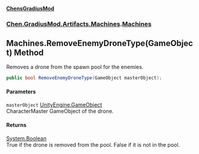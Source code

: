#### [ChensGradiusMod](index 'index')
### [Chen.GradiusMod.Artifacts.Machines](ayrCd5wE1fGIQOox6GFHYA 'Chen.GradiusMod.Artifacts.Machines').[Machines](06BKrroboYsdkfWNwbWj1A 'Chen.GradiusMod.Artifacts.Machines.Machines')
## Machines.RemoveEnemyDroneType(GameObject) Method
Removes a drone from the spawn pool for the enemies.  
```csharp
public bool RemoveEnemyDroneType(GameObject masterObject);
```
#### Parameters
<a name='Chen_GradiusMod_Artifacts_Machines_Machines_RemoveEnemyDroneType(GameObject)_masterObject'></a>
`masterObject` [UnityEngine.GameObject](https://docs.microsoft.com/en-us/dotnet/api/UnityEngine.GameObject 'UnityEngine.GameObject')  
CharacterMaster GameObject of the drone.
  
#### Returns
[System.Boolean](https://docs.microsoft.com/en-us/dotnet/api/System.Boolean 'System.Boolean')  
True if the drone is removed from the pool. False if it is not in the pool.
